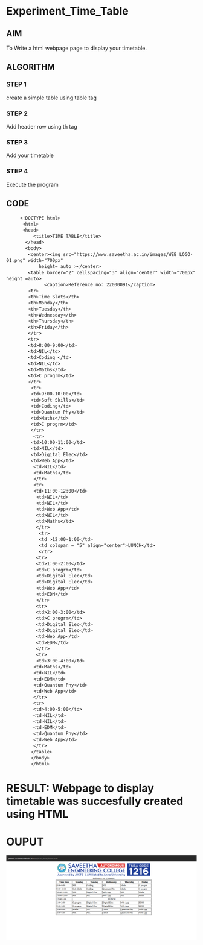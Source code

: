 # Experiment_Time_Table

## AIM
To Write a html webpage page to display your timetable.

## ALGORITHM
### STEP 1
create a simple table using table tag
### STEP 2
Add header row using th tag
### STEP 3
Add your timetable
### STEP 4
Execute the program

## CODE
         <!DOCTYPE html>
          <html>
          <head>
              <title>TIME TABLE</title>
           </head>
           <body>
            <center><img src="https://www.saveetha.ac.in/images/WEB_LOGO-01.png" width="700px" 
                height= auto ></center>
            <table border="2" cellspacing="3" align="center" width="700px" height =auto>
                  <caption>Reference no: 22000091</caption>
            <tr>
            <th>Time Slots</th>
            <th>Monday</th>
            <th>Tuesday</th>
            <th>Wednesday</th>
            <th>Thursday</th>
            <th>Friday</th>
            </tr>
            <tr>
            <td>8:00-9:00</td>
            <td>NIL</td>
            <td>Coding </td>
            <td>NIL</td>
            <td>Maths</td>
            <td>C progrm</td>
            </tr>
             <tr>
             <td>9:00-10:00</td>
             <td>Soft Skills</td>
             <td>Coding</td>
             <td>Quantum Phy</td>
             <td>Maths</td>
             <td>C progrm</td>
             </tr>
              <tr>
             <td>10:00-11:00</td>
             <td>NIL</td>
             <td>Digital Elec</td>
             <td>Web App</td>
              <td>NIL</td>
              <td>Maths</td>
              </tr>
              <tr>
              <td>11:00-12:00</td>
               <td>NIL</td>
               <td>NIL</td>
               <td>Web App</td>
               <td>NIL</td>
               <td>Maths</td>
               </tr>
                <tr>
                <td >12:00-1:00</td>
                <td colspan = "5" align="center">LUNCH</td>
                </tr>
               <tr>
               <td>1:00-2:00</td>
               <td>C progrm</td>
               <td>Digital Elec</td>
               <td>Digital Elec</td>
               <td>Web App</td>
               <td>EDM</td>
               </tr>
               <tr>
               <td>2:00-3:00</td>
               <td>C progrm</td>
               <td>Digital Elec</td>
               <td>Digital Elec</td>
               <td>Web App</td>
               <td>EDM</td>
               </tr>
               <tr>
               <td>3:00-4:00</td>
              <td>Maths</td>
              <td>NIL</td>
              <td>EDM</td>
              <td>Quantum Phy</td>
              <td>Web App</td>
              </tr>
              <tr>
              <td>4:00-5:00</td>
              <td>NIL</td>
              <td>NIL</td>
              <td>EDM</td>
              <td>Quantum Phy</td>
              <td>Web App</td>
              </tr>
             </table>
             </body>
             </html>
 
 
# RESULT: Webpage to display timetable was succesfully created using HTML


# OUPUT
 ![serverOutput](/images/timetable.png)
 
